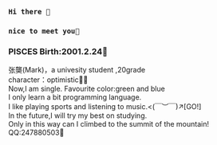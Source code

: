 ### `Hi there 👋`
### `nice to meet you🤝 `
### PISCES Birth:2001.2.24🐍
张龑(Mark)，a univesity student ,20grade  
character：optimistic👨‍🚀    
Now,I am single. Favourite color:green and blue   
I only learn a bit programming language.  
I like playing sports and listening to music.<(￣︶￣)↗[GO!]   
In the future,I will try my best on studying.    
Only in this way can I climbed to the summit of the mountain!  
QQ:247880503🤝

